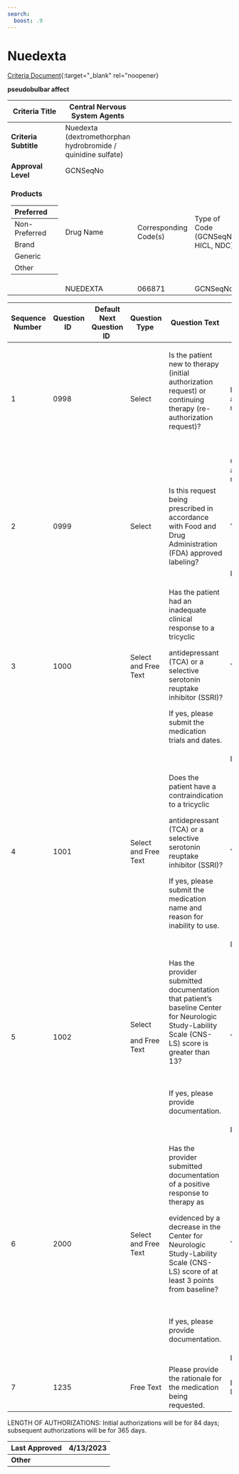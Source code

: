 ```yaml
---
search:
  boost: .9
---
```


# Nuedexta

[Criteria Document](https://mygainwell-my.sharepoint.com/:w:/g/personal/kaelyn_dobbins_gainwelltechnologies_com/Ecv_Q-iisDFErxX01OPr9wgB_rvP8oahEwrR8aC4vP8VHA?e=rUdF2e){:target="_blank" rel="noopener}

**pseudobulbar affect**

<table>
<thead>
<tr class="header">
<th><strong>Criteria Title</strong></th>
<th>Central Nervous System Agents</th>
<th></th>
<th></th>
</tr>
</thead>
<tbody>
<tr class="odd">
<td><strong>Criteria Subtitle</strong></td>
<td>Nuedexta (dextromethorphan hydrobromide / quinidine sulfate)</td>
<td></td>
<td></td>
</tr>
<tr class="even">
<td><strong>Approval Level</strong></td>
<td>GCNSeqNo</td>
<td></td>
<td></td>
</tr>
<tr class="odd">
<td><p><strong>Products</strong></p>
<table>
<thead>
<tr class="header">
<th>Preferred</th>
<th></th>
</tr>
</thead>
<tbody>
<tr class="odd">
<td>Non-Preferred</td>
<td></td>
</tr>
<tr class="even">
<td>Brand</td>
<td></td>
</tr>
<tr class="odd">
<td>Generic</td>
<td></td>
</tr>
<tr class="even">
<td>Other</td>
<td></td>
</tr>
</tbody>
</table></td>
<td>Drug Name</td>
<td>Corresponding Code(s)</td>
<td>Type of Code (GCNSeqNo, HICL, NDC)</td>
</tr>
<tr class="even">
<td></td>
<td>NUEDEXTA</td>
<td>066871</td>
<td>GCNSeqNo</td>
</tr>
</tbody>
</table>

<table>
<thead>
<tr class="header">
<th><strong>Sequence Number</strong> </th>
<th><strong>Question ID</strong> </th>
<th><strong>Default Next Question ID</strong> </th>
<th><strong>Question Type</strong> </th>
<th><strong>Question Text</strong> </th>
<th><strong>Choice Text</strong> </th>
<th><strong>Next Question ID</strong> </th>
</tr>
</thead>
<tbody>
<tr class="odd">
<td>1 </td>
<td>0998</td>
<td> </td>
<td>Select </td>
<td><p>Is the patient new to therapy (initial authorization request) or continuing therapy (re-authorization request)?  </p>
<p>  </p></td>
<td>New Start (initial authorization request)</td>
<td>0999</td>
</tr>
<tr class="even">
<td></td>
<td></td>
<td></td>
<td></td>
<td></td>
<td>Continuation (re-authorization request)  </td>
<td>2000 </td>
</tr>
<tr class="odd">
<td>2</td>
<td>0999</td>
<td></td>
<td>Select</td>
<td>Is this request being prescribed in accordance with Food and Drug Administration (FDA) approved labeling? </td>
<td>Y</td>
<td>1000</td>
</tr>
<tr class="even">
<td></td>
<td></td>
<td></td>
<td></td>
<td></td>
<td>N</td>
<td>1235</td>
</tr>
<tr class="odd">
<td>3</td>
<td>1000</td>
<td></td>
<td>Select and Free Text</td>
<td><p>Has the patient had an inadequate clinical response to a tricyclic</p>
<p>antidepressant (TCA) or a selective serotonin reuptake inhibitor (SSRI)?</p>
<p>If yes, please submit the medication trials and dates.</p></td>
<td>Y</td>
<td>1002</td>
</tr>
<tr class="even">
<td></td>
<td></td>
<td></td>
<td></td>
<td></td>
<td>N</td>
<td>1001</td>
</tr>
<tr class="odd">
<td>4</td>
<td>1001</td>
<td></td>
<td>Select and Free Text</td>
<td><p>Does the patient have a contraindication to a tricyclic</p>
<p>antidepressant (TCA) or a selective serotonin reuptake inhibitor (SSRI)?</p>
<p>If yes, please submit the medication name and reason for inability to use.</p></td>
<td>Y</td>
<td>1002</td>
</tr>
<tr class="even">
<td></td>
<td></td>
<td></td>
<td></td>
<td></td>
<td>N</td>
<td>1235</td>
</tr>
<tr class="odd">
<td>5</td>
<td>1002</td>
<td></td>
<td><p>Select</p>
<p>and Free Text</p></td>
<td><p>Has the provider submitted documentation that patient’s baseline Center for Neurologic Study-Lability Scale (CNS-LS) score is greater than 13? </p>
<p> </p>
<p>If yes, please provide documentation. </p></td>
<td>Y</td>
<td>END (Pending Manual Review)</td>
</tr>
<tr class="even">
<td></td>
<td></td>
<td></td>
<td></td>
<td></td>
<td>N</td>
<td>1235</td>
</tr>
<tr class="odd">
<td>6</td>
<td>2000</td>
<td></td>
<td>Select and Free Text</td>
<td><p>Has the provider submitted documentation of a positive response to therapy as  </p>
<p>evidenced by a decrease in the Center for Neurologic Study-Lability Scale (CNS-LS) score of at least 3 points from baseline?  </p>
<p> </p>
<p>If yes, please provide documentation. </p></td>
<td>Y</td>
<td>END (Pending Manual Review) </td>
</tr>
<tr class="even">
<td></td>
<td></td>
<td></td>
<td></td>
<td></td>
<td>N</td>
<td>1235</td>
</tr>
<tr class="odd">
<td>7</td>
<td>1235</td>
<td></td>
<td>Free Text</td>
<td>Please provide the rationale for the medication being requested. </td>
<td>END (Pending Manual Review)</td>
<td></td>
</tr>
</tbody>
</table>

LENGTH OF AUTHORIZATIONS: Initial authorizations will be for 84 days;
subsequent authorizations will be for 365 days.

| **Last Approved** | 4/13/2023 |
| ----------------- | --------- |
| **Other**         |           |
